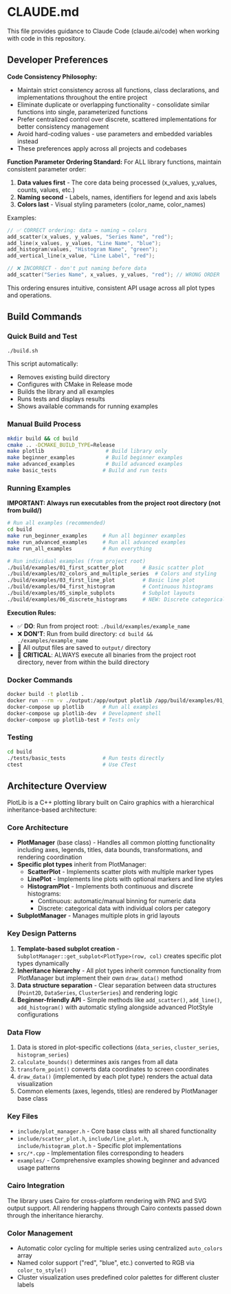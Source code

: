 # CLAUDE.md

This file provides guidance to Claude Code (claude.ai/code) when working with code in this repository.

## Developer Preferences

**Code Consistency Philosophy:**
- Maintain strict consistency across all functions, class declarations, and implementations throughout the entire project
- Eliminate duplicate or overlapping functionality - consolidate similar functions into single, parameterized functions
- Prefer centralized control over discrete, scattered implementations for better consistency management
- Avoid hard-coding values - use parameters and embedded variables instead
- These preferences apply across all projects and codebases

**Function Parameter Ordering Standard:**
For ALL library functions, maintain consistent parameter order:
1. **Data values first** - The core data being processed (x_values, y_values, counts, values, etc.)
2. **Naming second** - Labels, names, identifiers for legend and axis labels
3. **Colors last** - Visual styling parameters (color_name, color_names)

Examples:
```cpp
// ✅ CORRECT ordering: data → naming → colors
add_scatter(x_values, y_values, "Series Name", "red");
add_line(x_values, y_values, "Line Name", "blue"); 
add_histogram(values, "Histogram Name", "green");
add_vertical_line(x_value, "Line Label", "red");

// ❌ INCORRECT - don't put naming before data
add_scatter("Series Name", x_values, y_values, "red"); // WRONG ORDER
```

This ordering ensures intuitive, consistent API usage across all plot types and operations.

## Build Commands

### Quick Build and Test
```bash
./build.sh
```
This script automatically:
- Removes existing build directory
- Configures with CMake in Release mode
- Builds the library and all examples
- Runs tests and displays results
- Shows available commands for running examples

### Manual Build Process
```bash
mkdir build && cd build
cmake .. -DCMAKE_BUILD_TYPE=Release
make plotlib                    # Build library only
make beginner_examples          # Build beginner examples
make advanced_examples          # Build advanced examples
make basic_tests               # Build and run tests
```

### Running Examples

**IMPORTANT: Always run executables from the project root directory (not from build/)**

```bash
# Run all examples (recommended)
cd build
make run_beginner_examples     # Run all beginner examples
make run_advanced_examples     # Run all advanced examples
make run_all_examples          # Run everything

# Run individual examples (from project root)
./build/examples/01_first_scatter_plot      # Basic scatter plot
./build/examples/02_colors_and_multiple_series  # Colors and styling
./build/examples/03_first_line_plot         # Basic line plot
./build/examples/04_first_histogram         # Continuous histograms
./build/examples/05_simple_subplots         # Subplot layouts
./build/examples/06_discrete_histograms     # NEW: Discrete categorical histograms
```

**Execution Rules:**
- ✅ **DO**: Run from project root: `./build/examples/example_name`
- ❌ **DON'T**: Run from build directory: `cd build && ./examples/example_name`
- 📁 All output files are saved to `output/` directory
- 🚨 **CRITICAL**: ALWAYS execute all binaries from the project root directory, never from within the build directory

### Docker Commands
```bash
docker build -t plotlib .
docker run --rm -v ./output:/app/output plotlib /app/build/examples/01_first_scatter_plot
docker-compose up plotlib      # Run all examples
docker-compose up plotlib-dev  # Development shell
docker-compose up plotlib-test # Tests only
```

### Testing
```bash
cd build
./tests/basic_tests            # Run tests directly
ctest                          # Use CTest
```

## Architecture Overview

PlotLib is a C++ plotting library built on Cairo graphics with a hierarchical inheritance-based architecture:

### Core Architecture
- **PlotManager** (base class) - Handles all common plotting functionality including axes, legends, titles, data bounds, transformations, and rendering coordination
- **Specific plot types** inherit from PlotManager:
  - **ScatterPlot** - Implements scatter plots with multiple marker types
  - **LinePlot** - Implements line plots with optional markers and line styles  
  - **HistogramPlot** - Implements both continuous and discrete histograms:
    - Continuous: automatic/manual binning for numeric data
    - Discrete: categorical data with individual colors per category
- **SubplotManager** - Manages multiple plots in grid layouts

### Key Design Patterns
1. **Template-based subplot creation** - `SubplotManager::get_subplot<PlotType>(row, col)` creates specific plot types dynamically
2. **Inheritance hierarchy** - All plot types inherit common functionality from PlotManager but implement their own `draw_data()` method
3. **Data structure separation** - Clear separation between data structures (`Point2D`, `DataSeries`, `ClusterSeries`) and rendering logic
4. **Beginner-friendly API** - Simple methods like `add_scatter()`, `add_line()`, `add_histogram()` with automatic styling alongside advanced PlotStyle configurations

### Data Flow
1. Data is stored in plot-specific collections (`data_series`, `cluster_series`, `histogram_series`)
2. `calculate_bounds()` determines axis ranges from all data
3. `transform_point()` converts data coordinates to screen coordinates
4. `draw_data()` (implemented by each plot type) renders the actual data visualization
5. Common elements (axes, legends, titles) are rendered by PlotManager base class

### Key Files
- `include/plot_manager.h` - Core base class with all shared functionality
- `include/scatter_plot.h`, `include/line_plot.h`, `include/histogram_plot.h` - Specific plot implementations  
- `src/*.cpp` - Implementation files corresponding to headers
- `examples/` - Comprehensive examples showing beginner and advanced usage patterns

### Cairo Integration
The library uses Cairo for cross-platform rendering with PNG and SVG output support. All rendering happens through Cairo contexts passed down through the inheritance hierarchy.

### Color Management
- Automatic color cycling for multiple series using centralized `auto_colors` array
- Named color support ("red", "blue", etc.) converted to RGB via `color_to_style()`
- Cluster visualization uses predefined color palettes for different cluster labels